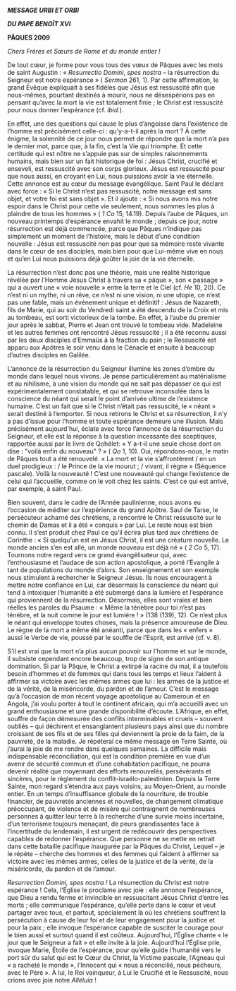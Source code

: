 ***MESSAGE URBI ET ORBI***

***DU PAPE BENOÎT XVI***

**PÂQUES 2009**

*Chers Frères et Sœurs de Rome et du monde entier !*

De tout cœur, je forme pour vous tous des vœux de Pâques avec les mots de saint Augustin : « *Resurrectio Domini*, *spes nostra* – la résurrection du Seigneur est notre espérance » ( *Sermon* 261, 1). Par cette affirmation, le grand Évêque expliquait à ses fidèles que Jésus est ressuscité afin que nous-mêmes, pourtant destinés à mourir, nous ne désespérions pas en pensant qu’avec la mort la vie est totalement finie ; le Christ est ressuscité pour nous donner l’espérance (cf. *ibid*.).

En effet, une des questions qui cause le plus d’angoisse dans l’existence de l’homme est précisément celle-ci : qu’y-a-t-il après la mort ? À cette énigme, la solennité de ce jour nous permet de répondre que la mort n’a pas le dernier mot, parce que, à la fin, c’est la Vie qui triomphe. Et cette certitude qui est nôtre ne s’appuie pas sur de simples raisonnements humains, mais bien sur un fait historique de foi : Jésus Christ, crucifié et enseveli, est ressuscité avec son corps glorieux. Jésus est ressuscité pour que nous aussi, en croyant en Lui, nous puissions avoir la vie éternelle. Cette annonce est au cœur du message évangélique. Saint Paul le déclare avec force : « Si le Christ n’est pas ressuscité, notre message est sans objet, et votre foi est sans objet ». Et il ajoute : « Si nous avons mis notre espoir dans le Christ pour cette vie seulement, nous sommes les plus à plaindre de tous les hommes » ( *1 Co* 15, 14.19). Depuis l’aube de Pâques, un nouveau printemps d’espérance envahit le monde ; depuis ce jour, notre résurrection est déjà commencée, parce que Pâques n’indique pas simplement un moment de l’histoire, mais le début d’une condition nouvelle : Jésus est ressuscité non pas pour que sa mémoire reste vivante dans le cœur de ses disciples, mais bien pour que Lui-même vive en nous et qu’en Lui nous puissions déjà goûter la joie de la vie éternelle.

La résurrection n’est donc pas une théorie, mais une réalité historique révélée par l’Homme Jésus Christ à travers sa « pâque », son « passage » qui a ouvert une « voie nouvelle » entre la terre et le Ciel (cf. *He* 10, 20). Ce n’est ni un mythe, ni un rêve, ce n’est ni une vision, ni une utopie, ce n’est pas une fable, mais un événement unique et définitif : Jésus de Nazareth, fils de Marie, qui au soir du Vendredi saint a été descendu de la Croix et mis au tombeau, est sorti victorieux de la tombe. En effet, à l’aube du premier jour après le sabbat, Pierre et Jean ont trouvé le tombeau vide. Madeleine et les autres femmes ont rencontré Jésus ressuscité ; il a été reconnu aussi par les deux disciples d’Emmaüs à la fraction du pain ; le Ressuscité est apparu aux Apôtres le soir venu dans le Cénacle et ensuite à beaucoup d’autres disciples en Galilée.

L’annonce de la résurrection du Seigneur illumine les zones d’ombre du monde dans lequel nous vivons. Je pense particulièrement au matérialisme et au nihilisme, à une vision du monde qui ne sait pas dépasser ce qui est expérimentalement constatable, et qui se retrouve inconsolée dans la conscience du néant qui serait le point d’arrivée ultime de l’existence humaine. C’est un fait que si le Christ n’était pas ressuscité, le « néant » serait destiné à l’emporter. Si nous retirons le Christ et sa résurrection, il n’y a pas d’issue pour l’homme et toute espérance demeure une illusion. Mais précisément aujourd'hui, éclate avec force l’annonce de la résurrection du Seigneur, et elle est la réponse à la question incessante des sceptiques, rapportée aussi par le livre de Qohélet: « Y a-t-il une seule chose dont on dise : "voilà enfin du nouveau" ? » ( *Qo* 1, 10). Oui, répondons-nous, le matin de Pâques tout a été renouvelé. « La mort et la vie s’affrontèrent / en un duel prodigieux : / le Prince de la vie mourut ; / vivant, il règne » (Séquence pascale). Voilà la nouveauté ! C’est une nouveauté qui change l’existence de celui qui l’accueille, comme on le voit chez les saints. C’est ce qui est arrivé, par exemple, à saint Paul.

Bien souvent, dans le cadre de l’Année paulinienne, nous avons eu l’occasion de méditer sur l’expérience du grand Apôtre. Saul de Tarse, le persécuteur acharné des chrétiens, a rencontré le Christ ressuscité sur le chemin de Damas et il a été « conquis » par Lui. Le reste nous est bien connu. Il s’est produit chez Paul ce qu’il écrira plus tard aux chrétiens de Corinthe : « Si quelqu’un est en Jésus Christ, il est une créature nouvelle. Le monde ancien s’en est allé, un monde nouveau est déjà né » ( *2 Co* 5, 17). Tournons notre regard vers ce grand évangélisateur qui, avec l’enthousiasme et l’audace de son action apostolique, a porté l’Évangile à tant de populations du monde d’alors. Son enseignement et son exemple nous stimulent à rechercher le Seigneur Jésus. Ils nous encouragent à mettre notre confiance en Lui, car désormais la conscience du néant qui tend à intoxiquer l’humanité a été submergé dans la lumière et l’espérance qui proviennent de la résurrection. Désormais, elles sont vraies et bien réelles les paroles du Psaume : « Même la ténèbre pour toi n’est pas ténèbre, et la nuit comme le jour est lumière ! » (138 (139), 12). Ce n’est plus le néant qui enveloppe toutes choses, mais la présence amoureuse de Dieu. Le règne de la mort a même été anéanti, parce que dans les « enfers » aussi le Verbe de vie, poussé par le souffle de l’Esprit, est arrivé (cf. v. 8).

S’il est vrai que la mort n’a plus aucun pouvoir sur l’homme et sur le monde, il subsiste cependant encore beaucoup, trop de signe de son antique domination. Si par la Pâque, le Christ a extirpé la racine du mal, il a toutefois besoin d’hommes et de femmes qui dans tous les temps et lieux l’aident à affirmer sa victoire avec les mêmes armes que lui : les armes de la justice et de la vérité, de la miséricorde, du pardon et de l’amour. C’est le message qu’à l’occasion de mon récent voyage apostolique au Cameroun et en Angola, j’ai voulu porter à tout le continent africain, qui m’a accueilli avec un grand enthousiasme et une grande disponibilité d’écoute. L’Afrique, en effet, souffre de façon démesurée des conflits interminables et cruels – souvent oubliés – qui déchirent et ensanglantent plusieurs pays ainsi que du nombre croissant de ses fils et de ses filles qui deviennent la proie de la faim, de la pauvreté, de la maladie. Je répéterai ce même message en Terre Sainte, où j’aurai la joie de me rendre dans quelques semaines. La difficile mais indispensable réconciliation, qui est la condition première en vue d’un avenir de sécurité commun et d’une cohabitation pacifique, ne pourra devenir réalité que moyennant des efforts renouvelés, persévérants et sincères, pour le règlement du conflit-israélo-palestinien. Depuis la Terre Sainte, mon regard s’étendra aux pays voisins, au Moyen-Orient, au monde entier. En un temps d’insuffisance globale de la nourriture, de trouble financier, de pauvretés anciennes et nouvelles, de changement climatique préoccupant, de violence et de misère qui contraignent de nombreuses personnes à quitter leur terre à la recherche d’une survie moins incertaine, d’un terrorisme toujours menaçant, de peurs grandissantes face à l’incertitude du lendemain, il est urgent de redécouvrir des perspectives capables de redonner l’espérance. Que personne ne se mette en retrait dans cette bataille pacifique inaugurée par la Pâques du Christ, Lequel – je le répète – cherche des hommes et des femmes qui l’aident à affirmer sa victoire avec les mêmes armes, celles de la justice et de la vérité, de la miséricorde, du pardon et de l’amour.

*Resurrection Domini, spes nostra !* La résurrection du Christ est notre espérance ! Cela, l’Église le proclame avec joie : elle annonce l’espérance, que Dieu a rendu ferme et invincible en ressuscitant Jésus Christ d’entre les morts ; elle communique l’espérance, qu’elle porte dans le cœur et veut partager avec tous, et partout, spécialement là où les chrétiens souffrent la persécution à cause de leur foi et de leur engagement pour la justice et pour la paix ; elle invoque l’espérance capable de susciter le courage pour le bien aussi et surtout quand il est coûteux. Aujourd’hui, l’Église chante « le jour que le Seigneur a fait » et elle invite à la joie. Aujourd’hui l’Église prie, invoque Marie, Étoile de l’espérance, pour qu’elle guide l’humanité vers le port sûr du salut qui est le Cœur du Christ, la Victime pascale, l’Agneau qui « a racheté le monde », l’Innocent qui « nous a réconcilié, nous pécheurs, avec le Père ». À lui, le Roi vainqueur, à Lui le Crucifié et le Ressuscité, nous crions avec joie notre *Alléluia* !